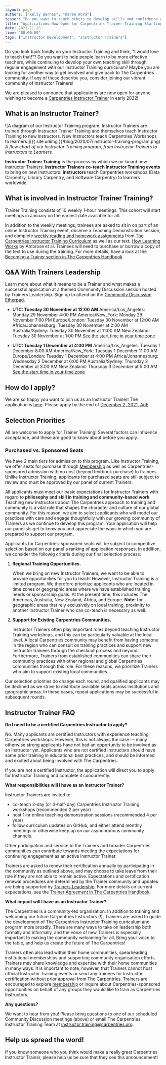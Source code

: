 ```yaml
---
layout: page
authors: ["Kelly Barnes", "Karen Word"]
teaser: "Do you want to teach others to develop skills and confidence as Carpentries Instructors? Become a Trainer!"
title: "Applications Now Open for Carpentries Trainer Training Starting January 2022"
date: 2021-11-18
time: "00:00:00"
tags: ["Instructor Development", "Instructor Trainers"]
---
```


Do you look back fondly on your Instructor Training and think, "I would love to teach that!"? Do you want to help people learn to be more effective teachers, while continuing to develop your own teaching skill through regular engagement with our Instructor Training curriculum? Maybe you are looking for another way to get involved and give back to The Carpentries community. If any of these describe you, consider joining our vibrant community of Instructor Trainers! 

We are pleased to announce that applications are now open for anyone wishing to become a [Carpentries Instructor Trainer](https://carpentries.org/trainers/) in early 2022!

## What is an Instructor Trainer?

![A diagram of our Instructor Training program. Instructor Trainers are trained through Instructor Trainer Training and themselves teach Instructor Training to new Instructors. New Instructors teach Carpentries Workshops to learners.]({{ site.urlimg }}/blog/2020/07/instructor-training-program.png)
<br/>_A flow chart of our Instructor Training program, from Instructor Trainers to Instructors to Learners._

**Instructor Trainer Training** is the process by which we on-board new Instructor Trainers. **Instructor Trainers co-teach Instructor Training events** to bring on new Instructors.  **Instructors** teach Carpentries workshops (Data Carpentry, Library Carpentry, and Software Carpentry) to learners worldwide.

## What is involved in Instructor Trainer Training?

Trainer Training consists of 10 weekly 1-hour meetings. This cohort will start meetings in January on the earliest date available for all. 

In addition to the weekly meetings, trainees are asked to sit in on part of an online Instructor Training event, observe a Teaching Demonstration session, and complete [weekly reading and homework assignments](https://carpentries.github.io/trainer-training/) from [The Carpentries Instructor Training Curriculum](https://carpentries.github.io/instructor-training/) as well as our text, [How Learning Works](https://www.worldcat.org/title/how-learning-works-seven-research-based-principles-for-smart-teaching/oclc/762968489) by Ambrose et al. Trainees will need to purchase or borrow a copy of the text to use during the training. For more details, have a look at the [Becoming a Trainer section in The Carpentries Handbook](https://docs.carpentries.org/topic_folders/instructor_training/trainers_training.html#trainers-training-program).

## Q&A With Trainers Leadership 
Learn more about what it means to be a Trainer and what makes a successful application at a themed Community Discussion session hosted by Trainers Leadership. Sign up to attend on the [Community Discussion Etherpad](https://pad.carpentries.org/community-discussions). 

- **UTC: Tuesday 30 November at 12:00 AM**
America/Los_Angeles: Monday 29 November 4:00 PM
America/New_York:  Monday 29 November 7:00 PM
Europe/London:  Tuesday 30 November at 12:00 AM
Africa/Johannesburg:  Tuesday 30 November at 2:00 AM
Australia/Sydney:  Tuesday 30 November at 11:00 AM 
New Zealand: Tuesday 30 November at 1:00 PM 
[See the start time in your time zone]( https://www.timeanddate.com/worldclock/fixedtime.html?msg=Becoming+an+Instructor+Trainer&iso=20211130T00&ah=1)

- **UTC: Tuesday 1 December at 4:00 PM** 
America/Los_Angeles: Tuesday 1 December 8:00 AM
America/New_York:  Tuesday 1 December 11:00 AM
Europe/London:  Tuesday 1 December at 4:00 PM
Africa/Johannesburg:  Wednesday 2 December at 6:00 PM
Australia/Sydney:  Thursday 3 December at 3:00 AM 
New Zealand: Thursday 3 December at 5:00 AM 
[See the start time in your time zone]( https://www.timeanddate.com/worldclock/fixedtime.html?msg=Becoming+a+Carpentries+Instructor&iso=20211201T16&ah=1) 


## How do I apply?

We are so happy you want to join us as an Instructor Trainer! The application is [here](https://forms.gle/47zsFpx4u1K76VoR8). Please apply by the end of [December 2, 2021, AoE](https://www.timeanddate.com/worldclock/fixedtime.html?msg=Trainer+Application+Deadline&iso=20211203T12&p1=1440).

## Selection Priorities

All are welcome to apply for Trainer Training! Several factors can influence acceptance, and these are good to know about before you apply. 

### Purchased vs. Sponsored Seats

We have 2 main tiers for admission to this program. Like Instructor Training, we offer seats for purchase through [Membership](https://carpentries.org/membership/) as well as Carpentries-sponsored admission with no cost (beyond textbook purchase) to trainees. Unlike Instructor Training, applicants for purchased seats are still subject to review and must be approved by our panel of current Trainers.

All applicants must meet our basic expectations for Instructor Trainers with regard to **philosophy and skill in training and community-based work**. Teaching new Instructors about The Carpentries approach to training and community is a vital role that shapes the character and culture of our global community. For this reason, we aim to select applicants who will model our practices with care and engage thoughtfully with our growing community of Trainers as we continue to develop this program. Your application will help our panelists get to know you and appreciate the ways in which you are prepared to support our program. 


Applicants for Carpentries-sponsored seats will be subject to competitive selection based on our panel's ranking of application responses. In addition, we consider the followig criteria during our final selection process:

    
1. **Regional Training Opportunities.**

    When we bring on new Instructor Trainers, we want to be able to provide opportunities for you to teach! However, Instructor Training is a limited program. We therefore prioritize applicants who are located in time zones or geographic areas where we have established training needs or sponsorship goals. At the present time, this includes The Americas, Australia, New Zealand, Africa, and Europe. **Note:** for geographic areas that rely exclusively on local training, proximity to another Instructor Trainer who can co-teach is necessary as well.
    
2. **Support for Existing Carpentries Communities.**

    Instructor Trainers often play important roles beyond teaching Instructor Training workshops, and this can be particularly valuable at the local level. A local Carpentries community may benefit from having someone in the region who can consult on training practices and support new Instructor trainees through the checkout process and beyond. Furthermore, Trainers from established communities can share their community practices with other regional and global Carpentries communities through this role. For these reasons, we  prioritize Trainers who aim to support existing local communities.



Our selection priorities do change each round, and qualified applicants may be declined as we strive to distribute available seats across institutions and geographic areas. In these cases, repeat applications may be successful in subsequent rounds.


## Instructor Trainer FAQ

**Do I need to be a certified Carpentries Instructor to apply?**

No. Many applicants are certified Instructors with experience teaching Carpentries workshops. However, this is not always the case — many otherwise strong applicants have not had an opportunity to be involved as an Instructor yet. Applicants who are not certified Instructors should have some prior training in educational best practices, and should be informed and excited about being involved with The Carpentries. 

If you are not a certified Instructor, the application will direct you to apply for Instructor Training and complete it concurrently.

**What responsibilities will I have as an Instructor Trainer?**

Instructor Trainers are invited to: 
- co-teach 2-day (or 4-half-day) Carpentries Instructor Training workshops (recommended 2 per year)
- host 1-hr online teaching demonstration sessions (recommended 4 per year)
- follow curriculum updates on GitHub, and either attend monthly meetings or otherwise keep up on our asynchronous community channels. 

Other participation and service to the Trainers and broader Carpentries communities can contribute towards meeting the expectations for continuing engagement as an active Instructor Trainer.  

Trainers are asked to renew their certification annually by participating in the community as outlined above, and may choose to take leave from their role if they are not able to remain active. Expectations and certification renewal procedures are determined by the Trainer community and updates are being supported by [Trainers Leadership](https://carpentries.org/blog/2021/03/announcing-new-Trainers-leadership-members/). For more details on current expectations, see the [Trainer Agreement in The Carpentries Handbook](https://docs.carpentries.org/topic_folders/instructor_training/duties_agreement.html).

**What impact will I have as an Instructor Trainer?**

The Carpentries is a community-led organisation. In addition to training and welcoming our future Carpentries Instructors (!), Trainers are asked to guide the development of The Carpentries Instructor Training curriculum and program more broadly. There are many ways to take on leadership both formally and informally, and the voice of new Trainers is especially important to making the community welcoming for all. Bring your voice to the table, and help us create the future of The Carpentries!

Trainers often also lead within their home communities, spearheading institutional memberships and supporting community organisation efforts. Trainers may share knowledge and expertise with their home communities in many ways. It is important to note, however, that Trainers cannot host official Instructor Training events or send any trainees for Instructor certification without prior approval from The Carpentries. Trainers are encouraged to explore [membership](https://carpentries.org/membership/) or inquire about Carpentries-sponsored opportunities on behalf of any groups they would like to train as Carpentries Instructors.

**Any questions?**

We want to hear from you! Please bring questions to one of our scheduled Community Discussion meetings (above) or email The Carpentries Instructor Training Team at [instructor.training@carpentries.org](mailto:instructor.training@carpentries.org).

## Help us spread the word!

If you know someone who you think would make a really great Carpentries Instructor Trainer, please help us be sure that they see this announcement!



